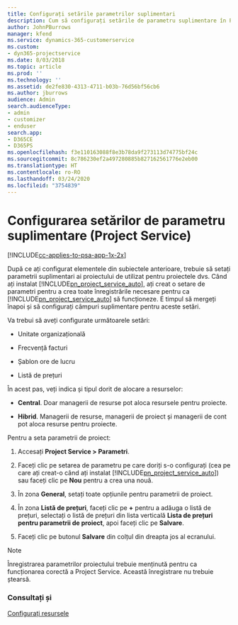```yaml
---
title: Configurați setările parametrilor suplimentari
description: Cum să configurați setările de parametru suplimentare în Project Service
author: JohnPBurrows
manager: kfend
ms.service: dynamics-365-customerservice
ms.custom:
- dyn365-projectservice
ms.date: 8/03/2018
ms.topic: article
ms.prod: ''
ms.technology: ''
ms.assetid: de2fe830-4313-4711-b03b-76d56bf56cb6
ms.author: jburrows
audience: Admin
search.audienceType:
- admin
- customizer
- enduser
search.app:
- D365CE
- D365PS
ms.openlocfilehash: f3e110163088f8e3b78da9f273113d74775bf24c
ms.sourcegitcommit: 8c786230ef2a497280885b827162561776e2eb00
ms.translationtype: HT
ms.contentlocale: ro-RO
ms.lasthandoff: 03/24/2020
ms.locfileid: "3754839"
---
```

# <a name="configure-additional-parameter-settings-project-service"></a>Configurarea setărilor de parametru suplimentare (Project Service)

[!INCLUDE[cc-applies-to-psa-app-1x-2x](../includes/cc-applies-to-psa-app-1x-2x.md)]

După ce ați configurat elementele din subiectele anterioare, trebuie să setați parametrii suplimentari ai proiectului de utilizat pentru proiectele dvs. Când ați instalat [!INCLUDE[pn_project_service_auto](../includes/pn-project-service-auto.md)], ați creat o setare de parametri pentru a crea toate înregistrările necesare pentru ca [!INCLUDE[pn_project_service_auto](../includes/pn-project-service-auto.md)] să funcționeze. E timpul să mergeți înapoi și să configurați câmpuri suplimentare pentru aceste setări.  
  
 Va trebui să aveți configurate următoarele setări:  
  
-   Unitate organizațională  
  
-   Frecvență facturi  
  
-   Șablon ore de lucru  
  
-   Listă de prețuri  
 
În acest pas, veți indica și tipul dorit de alocare a resurselor:  
  
- **Central**. Doar managerii de resurse pot aloca resursele pentru proiecte.  
  
- **Hibrid**. Managerii de resurse, managerii de proiect și managerii de cont pot aloca resurse pentru proiecte.  
  
 
Pentru a seta parametrii de proiect:  
  
1. Accesați **Project Service > Parametri**.  
  
2. Faceți clic pe setarea de parametru pe care doriți s-o configurați (cea pe care ați creat-o când ați instalat [!INCLUDE[pn_project_service_auto](../includes/pn-project-service-auto.md)]) sau faceți clic pe **Nou** pentru a crea una nouă.  
  
3. În zona **General**, setați toate opțiunile pentru parametrii de proiect.  
  
4. În zona **Listă de prețuri**, faceți clic pe **+** pentru a adăuga o listă de prețuri, selectați o listă de prețuri din lista verticală **Lista de prețuri pentru parametrii de proiect**, apoi faceți clic pe **Salvare**.  
  
5. Faceți clic pe butonul **Salvare** din colțul din dreapta jos al ecranului.  

> [!NOTE]
> Înregistrarea parametrilor proiectului trebuie menținută pentru ca funcționarea corectă a Project Service. Această înregistrare nu trebuie ștearsă.

### <a name="see-also"></a>Consultați și  
 [Configurați resursele](../project-service/set-up-resources.md)
